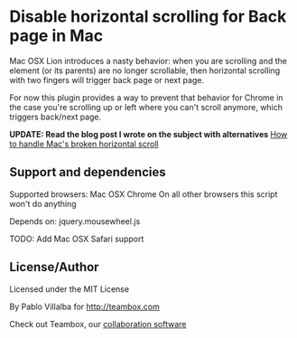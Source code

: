 Disable horizontal scrolling for Back page in Mac
=================================================

Mac OSX Lion introduces a nasty behavior: when you are scrolling and
the element (or its parents) are no longer scrollable, then horizontal
scrolling with two fingers will trigger back page or next page.

For now this plugin provides a way to prevent that behavior for Chrome
in the case you're scrolling up or left where you can't scroll anymore,
which triggers back/next page.

**UPDATE: Read the blog post I wrote on the subject with alternatives**
[How to handle Mac's broken horizontal scroll](http://micho.biz/mac-osx-lion-horizontal-scroll-event/)

Support and dependencies
------------------------

Supported browsers: Mac OSX Chrome
On all other browsers this script won't do anything

Depends on: jquery.mousewheel.js

TODO: Add Mac OSX Safari support

License/Author
--------------

Licensed under the MIT License

By Pablo Villalba for http://teambox.com

Check out Teambox, our [collaboration software](http://teambox.com)
